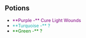 Potions
-------

-   <span style="color: #800080;">\*\*Purple -\*\* Cure Light
    Wounds</span>
-   <span style="color: #20b1b1;">\*\*Turquoise -\*\* ?</span>
-   <span style="color: #008000;">\*\*Green -\*\* ?</span>
